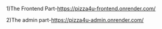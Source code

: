 1)The Frontend Part-https://pizza4u-frontend.onrender.com/

2)The admin part-https://pizza4u-admin.onrender.com/
